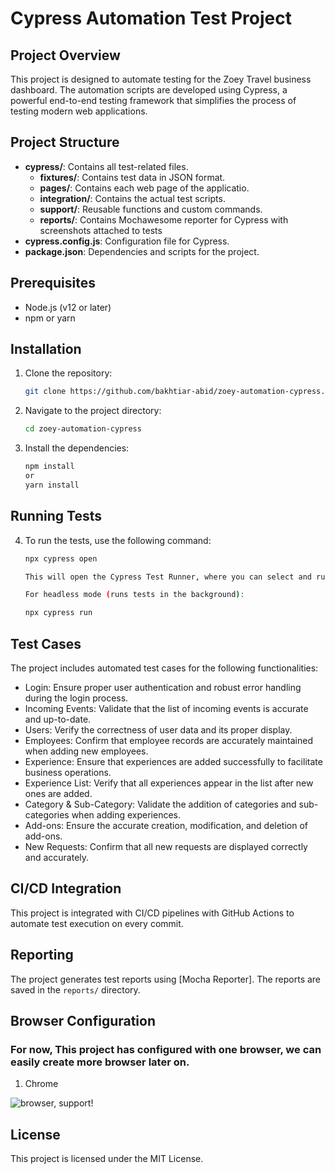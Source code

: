 # Cypress Automation Test Project

## Project Overview
This project is designed to automate testing for the Zoey Travel business dashboard. The automation scripts are developed using Cypress, a powerful end-to-end testing framework that simplifies the process of testing modern web applications.

## Project Structure
- **cypress/**: Contains all test-related files.
    - **fixtures/**: Contains test data in JSON format.
    - **pages/**: Contains each web page of the applicatio.
    - **integration/**: Contains the actual test scripts.
    - **support/**: Reusable functions and custom commands.
    - **reports/**: Contains Mochawesome reporter for Cypress with screenshots attached to tests
- **cypress.config.js**: Configuration file for Cypress.
- **package.json**: Dependencies and scripts for the project.

## Prerequisites
- Node.js (v12 or later)
- npm or yarn

## Installation
1. Clone the repository:
   ```bash
   git clone https://github.com/bakhtiar-abid/zoey-automation-cypress.git

2. Navigate to the project directory:
   ```bash
   cd zoey-automation-cypress

3. Install the dependencies:
   ```bash
   npm install
   or
   yarn install

## Running Tests

4. To run the tests, use the following command:
   ```bash
   npx cypress open

   This will open the Cypress Test Runner, where you can select and run your tests.

   For headless mode (runs tests in the background):
   
   npx cypress run

## Test Cases
The project includes automated test cases for the following functionalities:


- Login: Ensure proper user authentication and robust error handling during the login process.
- Incoming Events: Validate that the list of incoming events is accurate and up-to-date.
- Users: Verify the correctness of user data and its proper display.
- Employees: Confirm that employee records are accurately maintained when adding new employees.
- Experience: Ensure that experiences are added successfully to facilitate business operations.
- Experience List: Verify that all experiences appear in the list after new ones are added.
- Category & Sub-Category: Validate the addition of categories and sub-categories when adding experiences.
- Add-ons: Ensure the accurate creation, modification, and deletion of add-ons.
- New Requests: Confirm that all new requests are displayed correctly and accurately.

## CI/CD Integration
This project is integrated with CI/CD pipelines with GitHub Actions to automate test execution on every commit.


## Reporting
The project generates test reports using [Mocha Reporter]. The reports are saved in the `reports/` directory.

## Browser Configuration

### For now, This project has configured with one browser, we can easily create more browser later on.

1. Chrome

![browser, support!](https://playwright.dev/java/img/logos/Browsers.png)

## License
This project is licensed under the MIT License.
